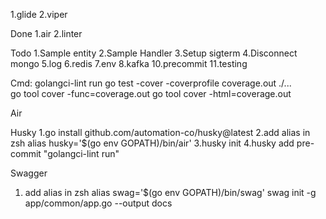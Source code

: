1.glide
2.viper

Done
1.air
2.linter


Todo
1.Sample entity
2.Sample Handler
3.Setup sigterm
4.Disconnect mongo
5.log
6.redis
7.env
8.kafka
10.precommit
11.testing

Cmd:
golangci-lint run
go test -cover -coverprofile coverage.out ./...    
go tool cover -func=coverage.out
go tool cover -html=coverage.out

Air


Husky
1.go install github.com/automation-co/husky@latest
2.add alias in zsh alias husky='$(go env GOPATH)/bin/air'
3.husky init
4.husky add pre-commit "golangci-lint run"

Swagger
1. add alias in zsh alias swag='$(go env GOPATH)/bin/swag'
swag init -g app/common/app.go --output docs